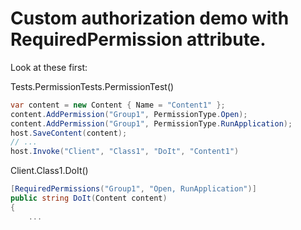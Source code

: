 # Custom authorization demo with RequiredPermission attribute.
Look at these first:

Tests.PermissionTests.PermissionTest()
```csharp
var content = new Content { Name = "Content1" };
content.AddPermission("Group1", PermissionType.Open);
content.AddPermission("Group1", PermissionType.RunApplication);
host.SaveContent(content);
// ...
host.Invoke("Client", "Class1", "DoIt", "Content1")
```

Client.Class1.DoIt()
```csharp
[RequiredPermissions("Group1", "Open, RunApplication")]
public string DoIt(Content content)
{
    ...
```